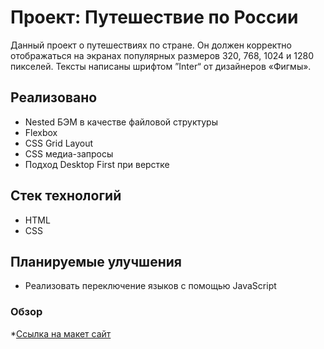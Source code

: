 # Проект: Путешествие по России

Данный проект о путешествиях по стране. Он должен корректно отображаться на экранах популярных размеров 320, 768, 1024 и 1280 пикселей. Тексты написаны  шрифтом ”Inter“ от дизайнеров «Фигмы».

## Реализовано
* Nested БЭМ в качестве файловой структуры
* Flexbox
* CSS Grid Layout
* CSS медиа-запросы
* Подход Desktop First при верстке

## Стек технологий
* HTML
* CSS

## Планируемые улучшения
* Реализовать переключение языков с помощью JavaScript

### Обзор

*[Ссылка на макет сайт](https://axineymis.github.io/Travel-in-Russia/)

